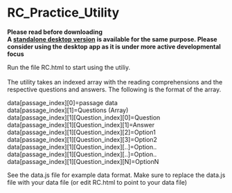 RC_Practice_Utility
===================

<b>Please read before downloading</b>
<br><b>A <a href="https://github.com/lagnajeet/RC_Practice_Desktop_App">standalone desktop version</a> is available for the same purpose. Please consider using the desktop app as it is under more active developmental focus</b>

Run the file RC.html to start using the utiliy.<br><br>
The utility takes an indexed array with the reading comprehensions and the respective questions and answers. The following is the format of the array.

data[passage_index][0]=passage data <br>
data[passage_index][1]=Questions (Array) <br>
data[passage_index][1][Question_index][0]=Question <br>
data[passage_index][1][Question_index][1]=Answer <br>
data[passage_index][1][Question_index][2]=Option1 <br>
data[passage_index][1][Question_index][3]=Option2 <br>
data[passage_index][1][Question_index][..]=Option.. <br>
data[passage_index][1][Question_index][..]=Option.. <br>
data[passage_index][1][Question_index][N]=OptionN<br>

See the data.js file for example data format. Make sure to replace the data.js file with your data file (or edit RC.html to point to your data file)
<br>
<script src="data.js" type="text/javascript" charset="utf-8"></script>
